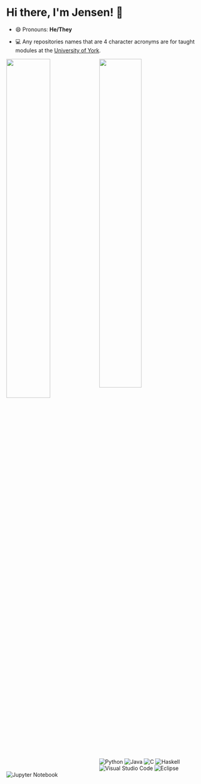 # Hi there, I'm Jensen! 👋
- 😄 Pronouns: **He/They**

- 💻 Any repositories names that are 4 character acronyms are for taught modules at the [University of York](https://www.york.ac.uk/).

<p align="left">
</p>

<img align="left" width="47.723%" src="https://github-readme-stats.vercel.app/api?username=Jensen6842&count_private=true&theme=radical&show_icons=true" />

<img align="left" width="47%" src="https://github-readme-stats.vercel.app/api/top-langs/?username=Jensen6842&layout=compact&theme=radical&hide=jupyter%20notebook,html,scss" />

![Python](https://img.shields.io/badge/python-3670A0?style=for-the-badge&logo=python&logoColor=ffdd54)
![Java](https://img.shields.io/badge/java-%23ED8B00.svg?style=for-the-badge&logo=java&logoColor=white)
![C](https://img.shields.io/badge/c-%2300599C.svg?style=for-the-badge&logo=c&logoColor=white)
![Haskell](https://img.shields.io/badge/Haskell-5e5086?style=for-the-badge&logo=haskell&logoColor=white)
![Visual Studio Code](https://img.shields.io/badge/Visual%20Studio%20Code-0078d7.svg?style=for-the-badge&logo=visual-studio-code&logoColor=white)
![Eclipse](https://img.shields.io/badge/Eclipse-FE7A16.svg?style=for-the-badge&logo=Eclipse&logoColor=white)
![Jupyter Notebook](https://img.shields.io/badge/jupyter-%23FA0F00.svg?style=for-the-badge&logo=jupyter&logoColor=white)
